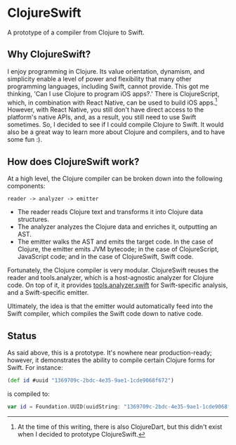 # ClojureSwift

A prototype of a compiler from Clojure to Swift.

## Why ClojureSwift?
I enjoy programming in Clojure. Its value orientation, dynamism, and simplicity enable a level of power and flexibility that many other programming languages, including Swift, cannot provide. This got me thinking, 'Can I use Clojure to program iOS apps?.' There is ClojureScript, which, in combination with React Native, can be used to build iOS apps.[^1] However, with React Native, you still don't have direct access to the platform's native APIs, and, as a result, you still need to use Swift sometimes. So, I decided to see if I could compile Clojure to Swift. It would also be a great way to learn more about Clojure and compilers, and to have some fun :).

## How does ClojureSwift work?

At a high level, the Clojure compiler can be broken down into the following components:

```
reader -> analyzer -> emitter
```

* The reader reads Clojure text and transforms it into Clojure data structures.
* The analyzer analyzes the Clojure data and enriches it, outputting an AST.
* The emitter walks the AST and emits the target code. In the case of Clojure, the emitter emits JVM bytecode; in the case of ClojureScript, JavaScript code; and in the case of ClojureSwift, Swift code.

Fortunately, the Clojure compiler is very modular. ClojureSwift reuses the reader and tools.analyzer, which is a host-agnostic analyzer for Clojure code. On top of it, it provides [tools.analyzer.swift](https://github.com/sdduursma/tools.analyzer.swift) for Swift-specific analysis, and a Swift-specific emitter.

Ultimately, the idea is that the emitter would automatically feed into the Swift compiler, which compiles the Swift code down to native code.

## Status

As said above, this is a prototype. It's nowhere near production-ready; however, it demonstrates the ability to compile certain Clojure forms for Swift. For instance:

```clojure
(def id #uuid "1369709c-2bdc-4e35-9ae1-1cde9068f672")
```

is compiled to:

```swift
var id = Foundation.UUID(uuidString: "1369709c-2bdc-4e35-9ae1-1cde9068f672")!
```

[^1]: At the time of this writing, there is also ClojureDart, but this didn't exist when I decided to prototype ClojureSwift.
